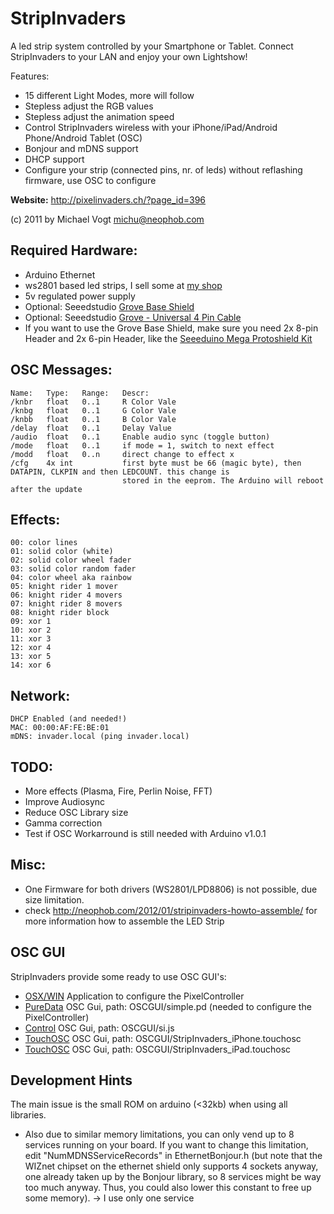 # StripInvaders

A led strip system controlled by your Smartphone or Tablet. Connect StripInvaders to your LAN and enjoy your own 
Lightshow! 

Features:

* 15 different Light Modes, more will follow
* Stepless adjust the RGB values​​
* Stepless adjust the animation speed
* Control StripInvaders wireless with your iPhone/iPad/Android Phone/Android Tablet (OSC)
* Bonjour and mDNS support
* DHCP support
* Configure your strip (connected pins, nr. of leds) without reflashing firmware, use OSC to configure

**Website:** http://pixelinvaders.ch/?page_id=396

(c) 2011 by Michael Vogt <michu@neophob.com>


## Required Hardware:

* Arduino Ethernet
* ws2801 based led strips, I sell some at [my shop](http://pixelinvaders.ch/?page_id=390)
* 5v regulated power supply
* Optional: Seeedstudio [Grove Base Shield](http://www.seeedstudio.com/depot/grove-base-shield-p-754.html?cPath=132_134)
* Optional: Seeedstudio [Grove - Universal 4 Pin Cable](http://www.seeedstudio.com/depot/grove-universal-4-pin-20cm-cable-5-pcs-pack-p-749.html?cPath=178_179)
* If you want to use the Grove Base Shield, make sure you need 2x 8-pin Header and 2x 6-pin Header, like the [Seeeduino Mega Protoshield Kit](http://www.seeedstudio.com/depot/seeeduino-mega-protoshield-kit-p-597.html?cPath=132_134)

## OSC Messages:

    Name:   Type:   Range:   Descr:
    /knbr   float   0..1     R Color Vale
    /knbg   float   0..1     G Color Vale
    /knbb   float   0..1     B Color Vale
    /delay  float   0..1     Delay Value
    /audio  float   0..1     Enable audio sync (toggle button)
    /mode   float   0..1     if mode = 1, switch to next effect
    /modd   float   0..n     direct change to effect x
    /cfg    4x int           first byte must be 66 (magic byte), then DATAPIN, CLKPIN and then LEDCOUNT. this change is 
                             stored in the eeprom. The Arduino will reboot after the update


## Effects:

    00: color lines
    01: solid color (white)
    02: solid color wheel fader
    03: solid color random fader
    04: color wheel aka rainbow
    05: knight rider 1 mover
    06: knight rider 4 movers
    07: knight rider 8 movers
    08: knight rider block
    09: xor 1
    10: xor 2
    11: xor 3
    12: xor 4
    13: xor 5
    14: xor 6


## Network:

    DHCP Enabled (and needed!)
    MAC: 00:00:AF:FE:BE:01
    mDNS: invader.local (ping invader.local)


## TODO:

* More effects (Plasma, Fire, Perlin Noise, FFT)
* Improve Audiosync
* Reduce OSC Library size
* Gamma correction
* Test if OSC Workarround is still needed with Arduino v1.0.1


## Misc:
* One Firmware for both drivers (WS2801/LPD8806) is not possible, due size limitation.
* check http://neophob.com/2012/01/stripinvaders-howto-assemble/ for more information how to assemble the LED Strip

## OSC GUI
StripInvaders provide some ready to use OSC GUI's:

* [OSX/WIN](https://github.com/neophob/StripInvaders/downloads) Application to configure the PixelController
* [PureData](http://puredata.info/) OSC Gui, path: OSCGUI/simple.pd (needed to configure the PixelController)
* [Control](http://charlie-roberts.com/Control/) OSC Gui, path: OSCGUI/si.js
* [TouchOSC](http://hexler.net/software/touchosc) OSC Gui, path: OSCGUI/StripInvaders_iPhone.touchosc
* [TouchOSC](http://hexler.net/software/touchosc) OSC Gui, path: OSCGUI/StripInvaders_iPad.touchosc

## Development Hints

The main issue is the small ROM on arduino (<32kb) when using all libraries.
* Also due to similar memory limitations, you can only vend up to 8 services running on your board. If you want to change this limitation, edit "NumMDNSServiceRecords" in EthernetBonjour.h (but note that the WIZnet chipset on the ethernet shield only supports 4 sockets anyway, one already taken up by the Bonjour library, so 8 services might be way too much anyway. Thus, you could also lower this constant to free up some memory).
-> I use only one service
